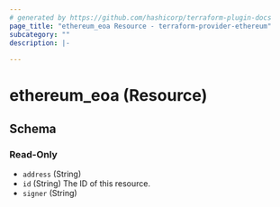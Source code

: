 ```yaml
---
# generated by https://github.com/hashicorp/terraform-plugin-docs
page_title: "ethereum_eoa Resource - terraform-provider-ethereum"
subcategory: ""
description: |-
  
---
```


# ethereum_eoa (Resource)





<!-- schema generated by tfplugindocs -->
## Schema

### Read-Only

- `address` (String)
- `id` (String) The ID of this resource.
- `signer` (String)
